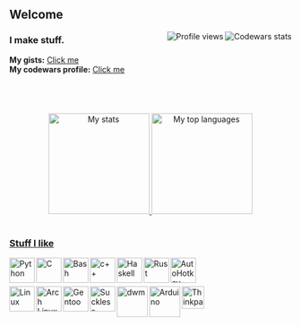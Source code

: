 ## Welcome
<p>
  <a target="_blank" href="https://github.com/r4v10l1">
    <img align="right" src="https://www.codewars.com/users/r4v10l1/badges/small" alt="Codewars stats"/>
<!--     <img align="right" src="https://hits.seeyoufarm.com/api/count/incr/badge.svg?url=https%3A%2F%2Fgithub.com%2Fr4v10l1%2Fpython_dehasher&count_bg=%23282828&title_bg=%23555555&icon=clyp.svg&icon_color=%23282828&title=Hits&edge_flat=true" alt="Profile hits"/> -->
    <img align="right" src="https://komarev.com/ghpvc/?username=r4v10l1&color=282828&label=Profile+visits&style=flat-square" alt="Profile views" />
  </a>
</p>

### I make stuff.
**My gists:** [Click me](https://gist.github.com/r4v10l1)<br>
**My codewars profile:** [Click me](https://www.codewars.com/users/r4v10l1)

#
<br>
<p align="center">
  <a target="_blank" href="https://github.com/r4v10l1">
    <img height="180em" src="https://github-readme-stats.vercel.app/api?username=r4v10l1&show_icons=true&include_all_commits=true&count_private=true&theme=gruvbox" alt="My stats" />
    <img height="180em" src="https://github-readme-stats.vercel.app/api/top-langs/?username=r4v10l1&layout=compact&theme=gruvbox" alt="My top languages" />
   </a>
</p>

#
### [Stuff I like](https://u.teknik.io/LEMYq.png)
<a href="https://github.com/r4v10l1?tab=repositories">
    <img align="left" alt="Python" height="45px" src="https://simpleicons.org/icons/python.svg">
    <img align="left" alt="C" height="45px" src="https://simpleicons.org/icons/c.svg">
    <img align="left" alt="Bash" height="45px" src="https://simpleicons.org/icons/gnubash.svg">
    <img align="left" alt="c++" height="45px" src="https://simpleicons.org/icons/cplusplus.svg">
    <img align="left" alt="Haskell" height="45px" src="https://simpleicons.org/icons/haskell.svg">
    <img align="left" alt="Rust" height="45px" src="https://simpleicons.org/icons/rust.svg">
    <img align="left" alt="AutoHotkey" height="45px" src="https://simpleicons.org/icons/autohotkey.svg">
</a>
<br><br><br>
<a href="https://github.com/r4v10l1?tab=stars">
    <img align="left" alt="Linux" height="45px" src="https://simpleicons.org/icons/linux.svg">
    <img align="left" alt="Arch Linux" height="45px" src="https://simpleicons.org/icons/archlinux.svg">
    <img align="left" alt="Gentoo" height="45px" src="https://simpleicons.org/icons/gentoo.svg">
    <img align="left" alt="Suckless software" height="45px" src="https://simpleicons.org/icons/suckless.svg">
    <img align="left" alt="dwm" height="55px" src="https://simpleicons.org/icons/dwm.svg">
    <img align="left" alt="Arduino" height="55px" src="https://simpleicons.org/icons/arduino.svg">
    <img align="left" alt="Thinkpads" height="40px" src="https://www.pngkey.com/png/full/191-1912914_lenovo-logo-lenovo-thinkpad.png">
    <!-- <img align="left" alt="Spining with no reason" height="75px" src="https://steamuserimages-a.akamaihd.net/ugc/959726546608325738/6E0EB84D32090719B68289BB3F6A3A977F039D6C/"> -->
</a>
